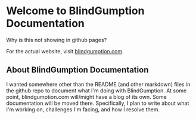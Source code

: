 # Welcome to BlindGumption Documentation 

Why is this not showing in github pages?

For the actual website, visit 
[blindgumption.com](https://blindgumption.com).

## About BlindGumption Documentation

I wanted somewhere other than the README (and other markdown) files in the github repo to document what I'm doing with BlindGumption.
At some point, blindgumption.com will/might have a blog of its own.  Some documentation will be moved there.  Specifically, I plan to write about what I'm working on, challenges I'm facing, and how I resolve them.
